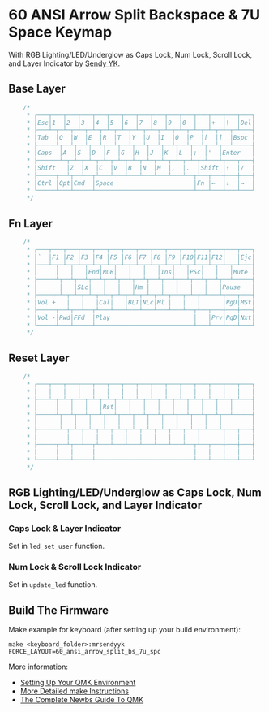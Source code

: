 # 60 ANSI Arrow Split Backspace & 7U Space Keymap

With RGB Lighting/LED/Underglow as Caps Lock, Num Lock, Scroll Lock, and Layer Indicator by [Sendy YK](https://mr.sendyyk.com).

## Base Layer

```c
    /*
     * ┌───┬───┬───┬───┬───┬───┬───┬───┬───┬───┬───┬───┬───┬───┬───┐
     * │Esc│1  │2  │3  │4  │5  │6  │7  │8  │9  │0  │-  │+  │\  │Del│
     * ├───┴─┬─┴─┬─┴─┬─┴─┬─┴─┬─┴─┬─┴─┬─┴─┬─┴─┬─┴─┬─┴─┬─┴─┬─┴─┬─┴───┤
     * │Tab  │Q  │W  │E  │R  │T  │Y  │U  │I  │O  │P  │[  │]  │Bspc │
     * ├─────┴┬──┴┬──┴┬──┴┬──┴┬──┴┬──┴┬──┴┬──┴┬──┴┬──┴┬──┴┬──┴─────┤
     * │Caps  │A  │S  │D  │F  │G  │H  │J  │K  │L  │;  │'  │Enter   │
     * ├──────┴─┬─┴─┬─┴─┬─┴─┬─┴─┬─┴─┬─┴─┬─┴─┬─┴─┬─┴─┬─┴───┴┬───┬───┤
     * │Shift   │Z  │X  │C  │V  │B  │N  │M  │,  │.  │Shift │↑  │/  │
     * ├─────┬──┴┬──┴──┬┴───┴───┴───┴───┴───┴───┴──┬┴──┬───┼───┼───┤
     * │Ctrl │Opt│Cmd  │Space                      │Fn │←  │↓  │→  │
     * └─────┴───┴─────┴───────────────────────────┴───┴───┴───┴───┘
     */
```

## Fn Layer

```c
    /*
     * ┌───┬───┬───┬───┬───┬───┬───┬───┬───┬───┬───┬───┬───┬───┬───┐
     * │`  │F1 │F2 │F3 │F4 │F5 │F6 │F7 │F8 │F9 │F10│F11│F12│   │Ejc│
     * ├───┴─┬─┴─┬─┴─┬─┴─┬─┴─┬─┴─┬─┴─┬─┴─┬─┴─┬─┴─┬─┴─┬─┴─┬─┴─┬─┴───┤
     * │     │   │   │End│RGB│   │   │   │Ins│   │PSc│   │   │Mute │
     * ├─────┴┬──┴┬──┴┬──┴┬──┴┬──┴┬──┴┬──┴┬──┴┬──┴┬──┴┬──┴┬──┴─────┤
     * │      │   │SLc│   │   │   │Hm │   │   │   │   │   │Pause   │
     * ├──────┴─┬─┴─┬─┴─┬─┴─┬─┴─┬─┴─┬─┴─┬─┴─┬─┴─┬─┴─┬─┴───┴┬───┬───┤
     * │Vol +   │   │   │Cal│   │BLT│NLc│Ml │   │   │      │PgU│MSt│
     * ├─────┬──┴┬──┴──┬┴───┴───┴───┴───┴───┴───┴──┬┴──┬───┼───┼───┤
     * │Vol -│Rwd│FFd  │Play                       │   │Prv│PgD│Nxt│
     * └─────┴───┴─────┴───────────────────────────┴───┴───┴───┴───┘
     */
```

## Reset Layer

```c
    /*
     * ┌───┬───┬───┬───┬───┬───┬───┬───┬───┬───┬───┬───┬───┬───┬───┐
     * │   │   │   │   │   │   │   │   │   │   │   │   │   │   │   │
     * ├───┴─┬─┴─┬─┴─┬─┴─┬─┴─┬─┴─┬─┴─┬─┴─┬─┴─┬─┴─┬─┴─┬─┴─┬─┴─┬─┴───┤
     * │     │   │   │   │Rst│   │   │   │   │   │   │   │   │     │
     * ├─────┴┬──┴┬──┴┬──┴┬──┴┬──┴┬──┴┬──┴┬──┴┬──┴┬──┴┬──┴┬──┴─────┤
     * │      │   │   │   │   │   │   │   │   │   │   │   │        │
     * ├──────┴─┬─┴─┬─┴─┬─┴─┬─┴─┬─┴─┬─┴─┬─┴─┬─┴─┬─┴─┬─┴───┴┬───┬───┤
     * │        │   │   │   │   │   │   │   │   │   │      │   │   │
     * ├─────┬──┴┬──┴──┬┴───┴───┴───┴───┴───┴───┴──┬┴──┬───┼───┼───┤
     * │     │   │     │                           │   │   │   │   │
     * └─────┴───┴─────┴───────────────────────────┴───┴───┴───┴───┘
     */
```

## RGB Lighting/LED/Underglow as Caps Lock, Num Lock, Scroll Lock, and Layer Indicator

### Caps Lock & Layer Indicator

Set in `led_set_user` function.

### Num Lock & Scroll Lock Indicator

Set in `update_led` function.

## Build The Firmware

Make example for keyboard (after setting up your build environment):

    make <keyboard_folder>:mrsendyyk FORCE_LAYOUT=60_ansi_arrow_split_bs_7u_spc

More information:
* [Setting Up Your QMK Environment](https://docs.qmk.fm/#/getting_started_build_tools)
* [More Detailed make Instructions](https://docs.qmk.fm/#/getting_started_make_guide)
* [The Complete Newbs Guide To QMK](https://docs.qmk.fm/#/newbs)

